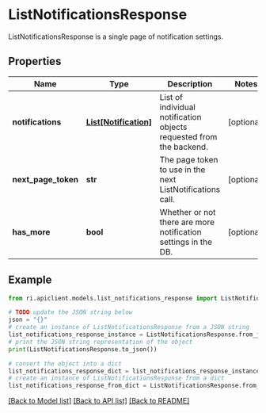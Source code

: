 # ListNotificationsResponse

ListNotificationsResponse is a single page of notification settings.

## Properties

Name | Type | Description | Notes
------------ | ------------- | ------------- | -------------
**notifications** | [**List[Notification]**](Notification.md) | List of individual notification objects requested from the backend. | [optional] 
**next_page_token** | **str** | The page token to use in the next ListNotifications call. | [optional] 
**has_more** | **bool** | Whether or not there are more notification settings in the DB. | [optional] 

## Example

```python
from ri.apiclient.models.list_notifications_response import ListNotificationsResponse

# TODO update the JSON string below
json = "{}"
# create an instance of ListNotificationsResponse from a JSON string
list_notifications_response_instance = ListNotificationsResponse.from_json(json)
# print the JSON string representation of the object
print(ListNotificationsResponse.to_json())

# convert the object into a dict
list_notifications_response_dict = list_notifications_response_instance.to_dict()
# create an instance of ListNotificationsResponse from a dict
list_notifications_response_from_dict = ListNotificationsResponse.from_dict(list_notifications_response_dict)
```
[[Back to Model list]](../README.md#documentation-for-models) [[Back to API list]](../README.md#documentation-for-api-endpoints) [[Back to README]](../README.md)

